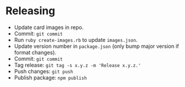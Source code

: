 # Releasing

- Update card images in repo.
- Commit: `git commit`
- Run `ruby create-images.rb` to update `images.json`.
- Update version number in `package.json` (only bump major version if format changes).
- Commit: `git commit`
- Tag release: `git tag -s x.y.z -m 'Release x.y.z.'`
- Push changes: `git push`
- Publish package: `npm publish`
